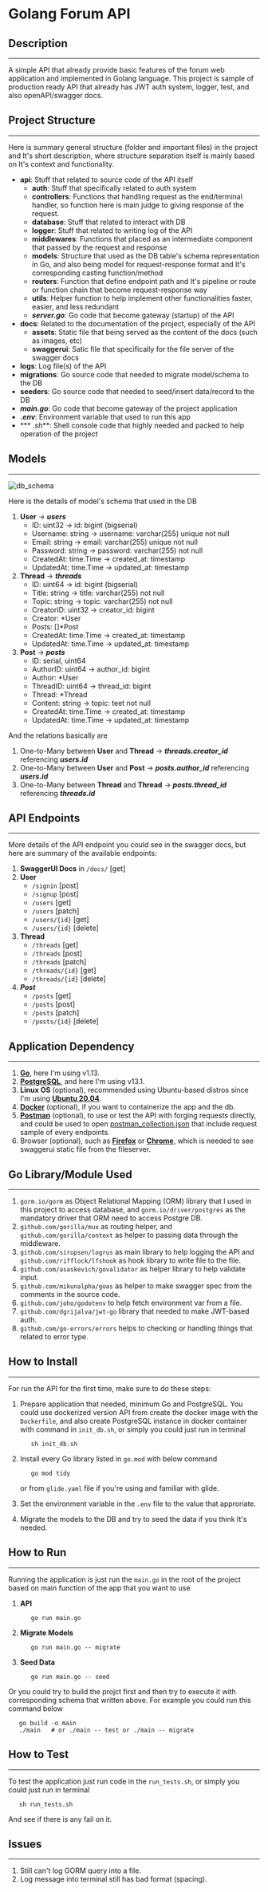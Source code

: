 # Golang Forum API

## Description

-------
A simple API that already provide basic features of the forum web application and implemented in Golang language. This project is sample of production ready API that already has JWT auth system, logger, test, and also openAPI/swagger docs.

## Project Structure

-------
Here is summary general structure (folder and important files) in the project and It's short description, where structure separation itself is mainly based on It's context and functionality.
- **api**: Stuff that related to source code of the API itself
  - **auth**: Stuff that specifically related to auth system
  - **controllers**: Functions that handling request as the end/terminal handler, so function here is main judge to giving response of the request.
  - **database**: Stuff that related to interact with DB 
  - **logger**: Stuff that related to writing log of the API
  - **middlewares**: Functions that placed as an intermediate component that passed by the request and response
  - **models**: Structure that used as the DB table's schema representation in Go, and also being model for request-response format and It's corresponding casting function/method
  - **routers**: Function that define endpoint path and It's pipeline or route or function chain that become request-response way
  - **utils**: Helper function to help implement other functionalities faster, easier, and less redundant
  - ***server.go***: Go code that become gateway (startup) of the API 
- **docs**: Related to the documentation of the project, especially of the API
  - **assets**: Static file that being served as the content of the docs (such as images, etc)
  - **swaggerui**: Satic file that specifically for the file server of the swagger docs
- **logs**: Log file(s) of the API
- **migrations**: Go source code that needed to migrate model/schema to the DB
- **seeders**: Go source code that needed to seed/insert data/record to the DB
- ***main.go***: Go code that become gateway of the project application
- ***.env***: Environment variable that used to run this app
- *** *.sh***: Shell console code that highly needed and packed to help operation of the project
  
<!-- ```
root
├── config
│   └── routes.js
├── screens
│   └── App
│       ├── screens
│       │   ├── Admin
│       │   │   ├── screens
│       │   │   │   ├── Reports
│       │   │   │   │   └── index.js
│       │   │   │   └── Users
│       │   │   │       └── index.js
│       │   │   └── index.js
│       │   └── Course
│       │       ├── screens
│       │       │   └── Assignments
│       │       │       └── index.js
│       │       └── index.js
│       └── index.js
└── index.js
``` -->

## Models

-------

![db_schema](docs/assets/db_schema.png)

Here is the details of model's schema that used in the DB 

1. **User** -> ***users***
   - ID: uint32 -> id: bigint (bigserial)
   - Username: string -> username: varchar(255) unique not null
   - Email: string -> email: varchar(255) unique not null
   - Password: string -> password: varchar(255) not null
   - CreatedAt: time.Time -> created_at: timestamp
   - UpdatedAt: time.Time -> updated_at: timestamp
2. **Thread** -> ***threads***
   - ID: uint64 -> id: bigint (bigserial)
   - Title: string -> title: varchar(255) not null
   - Topic: string -> topic: varchar(255) not null
   - CreatorID: uint32 -> creator_id: bigint
   - Creator: *User
   - Posts: []*Post
   - CreatedAt: time.Time -> created_at: timestamp
   - UpdatedAt: time.Time -> updated_at: timestamp
3. **Post** -> ***posts***
   - ID: serial, uint64
   - AuthorID: uint64 -> author_id: bigint
   - Author: *User
   - ThreadID: uint64 -> thread_id: bigint
   - Thread: *Thread
   - Content: string -> topic: teet not null
   - CreatedAt: time.Time -> created_at: timestamp
   - UpdatedAt: time.Time -> updated_at: timestamp

And the relations basically are

1. One-to-Many between **User** and **Thread**
   -> ***threads.creator_id*** referencing ***users.id***
2. One-to-Many between **User** and **Post**
   -> ***posts.author_id*** referencing ***users.id***
3. One-to-Many between **Thread** and **Thread**
   -> ***posts.thread_id*** referencing ***threads.id***

## API Endpoints

-------
More details of the API endpoint you could see in the swagger docs, but here are summary of the available endpoints:
1. **SwaggerUI Docs** in `/docs/` [get]
2. **User**
   - `/signin` [post]
   - `/signup` [post]
   - `/users` [get]
   - `/users` [patch]
   - `/users/{id}` [get]
   - `/users/{id}` [delete]
3. **Thread**
   - `/threads` [get]
   - `/threads` [post]
   - `/threads` [patch]
   - `/threads/{id}` [get]
   - `/threads/{id}` [delete]
4. ***Post***
   - `/posts` [get]
   - `/posts` [post]
   - `/posts` [patch]
   - `/posts/{id}` [delete]


## Application Dependency

-------

1. [**Go**](https://golang.org/), here I'm using v1.13.
2. [**PostgreSQL**](https://www.postgresql.org/), and here I'm using v13.1.
3. **Linux OS** (optional), recommended using Ubuntu-based distros since I'm using [**Ubuntu 20.04**](https://ubuntu.com/).
4. [**Docker**](https://www.docker.com/) (optional), if you want to containerize the app and the db.
5. [**Postman**](https://www.postman.com/) (optional), to use or test the API with forging requests  directly, and could be used to open [postman_collection.json](docs/forum_api.postman_collection.json) that include request sample of every endpoints.
6. Browser (optional), such as [**Firefox**](https://www.mozilla.org/en-US/firefox/new/) or [**Chrome**](https://www.google.com/chrome/), which is needed to see swaggerui static file from the fileserver.

## Go Library/Module Used

-------

1. `gorm.io/gorm` as Object Relational Mapping (ORM) library that I used in this project to access database, and `gorm.io/driver/postgres` as the mandatory driver that ORM need to access Postgre DB.
2. `github.com/gorilla/mux` as routing helper, and `github.com/gorilla/context` as helper to passing data through the middleware.
3. `github.com/sirupsen/logrus` as main library to help logging the API and `github.com/rifflock/lfshook` as hook library to write file to the file.
4. `github.com/asaskevich/govalidator` as helper library to help validate input.
5. `github.com/mikunalpha/goas` as helper to make swagger spec from the comments in the source code.
6. `github.com/joho/godotenv` to help fetch environment var from a file.
7. `github.com/dgrijalva/jwt-go` library that needed to make JWT-based auth.
8. `github.com/go-errors/errors` helps to checking or handling things that related to error type.


## How to Install 

-------
For run the API for the first time, make sure to do these steps:

1. Prepare application that needed, minimum Go and PostgreSQL. You could use dockerized version API from create the docker image with the `Dockerfile`, and also create PostgreSQL instance in docker container with command in `init_db.sh`, or simply you could just run in terminal
   ```
      sh init_db.sh
   ```

2. Install every Go library listed in `go.mod` with below command
   ```
      go mod tidy
   ```
   or from `glide.yaml` file if you're using and familiar with glide.
3. Set the environment variable in the `.env` file to the value that approriate.
4. Migrate the models to the DB and try to seed the data if you think It's needed.

## How to Run

-------
Running the application is just run the `main.go` in the root of the project based on main function of the app that you want to use

1. **API**
   ```
      go run main.go
   ```
2. **Migrate Models**
   ```
      go run main.go -- migrate
   ```
3. **Seed Data**
   ```
      go run main.go -- seed
   ```

Or you could try to build the projct first and then try to execute it with corresponding schema that written above. For example you could run this command below
```
   go build -o main
   ./main   # or ./main -- test or ./main -- migrate
```

## How to Test

-------
To test the application just run code in the `run_tests.sh`, or simply you could just run in terminal
```
   sh run_tests.sh
```
And see if there is any fail on it.

## Issues

-------

1. Still can't log GORM query into a file.
2. Log message into terminal still has bad format (spacing).
